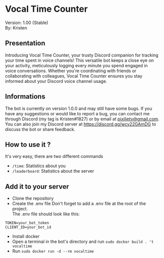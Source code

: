 # Vocal Time Counter
Version: 1.00 (Stable)    
By: Kristen

## Presentation
Introducing Vocal Time Counter, your trusty Discord companion for tracking your time spent in voice channels! This versatile bot keeps a close eye on your activity, meticulously logging every minute you spend engaged in voice conversations. Whether you're coordinating with friends or collaborating with colleagues, Vocal Time Counter ensures you stay informed about your Discord voice channel usage.

## Informations
The bot is currently on version 1.0.0 and may still have some bugs. If you have any suggestions or would like to report a bug, you can contact me through Discord (my tag is Kristen#1827) or by email at pixilietv@gmail.com. You can also join my Discord server at https://discord.gg/wcy22GAmDG to discuss the bot or share feedback.  

## How to use it ?
It's very easy, there are two different commands
- ``/time``: Statistics about you
- ``/leaderboard``: Statistics about the server
  

## Add it to your server
- Clone the repository
- Create the .env file
Don't forget to add a .env file at the root of the project.  
The .env file should look like this:
```env
TOKEN=your_bot_token
CLIENT_ID=your_bot_id
```
- Install docker
- Open a terminal in the bot's directory and run ``sudo docker build . 't vocaltime``
- Run ``sudo docker run -d --rm vocaltime``
